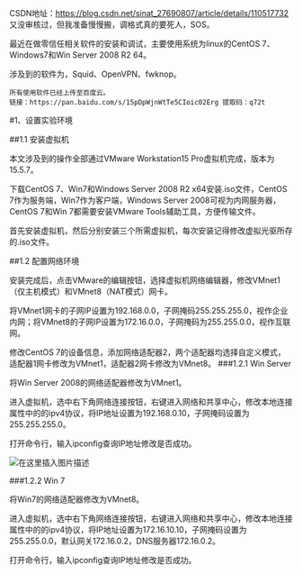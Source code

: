 CSDN地址：https://blog.csdn.net/sinat_27690807/article/details/110517732
又没审核过，但我准备慢慢搬，调格式真的要死人，SOS。

最近在做零信任相关软件的安装和调试，主要使用系统为linux的CentOS 7、Windows7和Win Server 2008 R2 64。

涉及到的软件为，Squid、OpenVPN、fwknop。
        
    所有使用软件已经上传至百度云。
    链接：https://pan.baidu.com/s/15pDpWjnWtTe5CIoic02Erg 提取码：q72t 
#1、设置实验环境

##1.1 安装虚拟机

本文涉及到的操作全部通过VMware Workstation15 Pro虚拟机完成，版本为15.5.7。

下载CentOS 7、Win7和Windows Server 2008 R2 x64安装.iso文件，CentOS 7作为服务端，Win7作为客户端，Windows Server 2008可视为内网服务器，CentOS 7和Win 7都需要安装VMware Tools辅助工具，方便传输文件。

首先安装虚拟机，然后分别安装三个所需虚拟机，每次安装记得修改虚拟光驱所存的.iso文件。

##1.2 配置网络环境

安装完成后，点击VMware的编辑按钮，选择虚拟机网络编辑器，修改VMnet1（仅主机模式）和VMnet8（NAT模式）网卡。

将VMnet1网卡的子网IP设置为192.168.0.0，子网掩码255.255.255.0，视作企业内网；将VMnet8的子网IP设置为172.16.0.0，子网掩码为255.255.0.0，视作互联网。

修改CentOS 7的设备信息，添加网络适配器2，两个适配器均选择自定义模式，适配器1网卡修改为VMnet1，适配器2网卡修改为VMnet8。
###1.2.1 Win Server

将Win Server 2008的网络适配器修改为VMnet1。

进入虚拟机，选中右下角网络连接按钮，右键进入网络和共享中心，修改本地连接属性中的的ipv4协议，将IP地址设置为192.168.0.10，子网掩码设置为255.255.255.0。

打开命令行，输入ipconfig查询IP地址修改是否成功。

![在这里插入图片描述](https://img-blog.csdnimg.cn/20201203100627288.png)

###1.2.2 Win 7

将Win7的网络适配器修改为VMnet8。

进入虚拟机，选中右下角网络连接按钮，右键进入网络和共享中心，修改本地连接属性中的的ipv4协议，将IP地址设置为172.16.10.10，子网掩码设置为255.255.0.0，默认网关172.16.0.2，DNS服务器172.16.0.2。

打开命令行，输入ipconfig查询IP地址修改是否成功。
